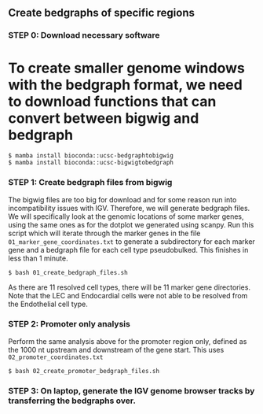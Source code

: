 ## Create bedgraphs of specific regions 

### STEP 0: Download necessary software
# To create smaller genome windows with the bedgraph format, we need to download functions that can convert between bigwig and bedgraph
```
$ mamba install bioconda::ucsc-bedgraphtobigwig
$ mamba install bioconda::ucsc-bigwigtobedgraph
```

### STEP 1: Create bedgraph files from bigwig

The bigwig files are too big for download and for some reason run into incompatibility issues with IGV. Therefore, we will generate bedgraph files. We will specifically look at the genomic locations of some marker genes, using the same ones as for the dotplot we generated using scanpy. Run this script which will iterate through the marker genes in the file `01_marker_gene_coordinates.txt` to generate a subdirectory for each marker gene and a bedgraph file for each cell type pseudobulked. This finishes in less than 1 minute.

```
$ bash 01_create_bedgraph_files.sh 
```

As there are 11 resolved cell types, there will be 11 marker gene directories. Note that the LEC and Endocardial cells were not able to be resolved from the Endothelial cell type.

### STEP 2: Promoter only analysis

Perform the same analysis above for the promoter region only, defined as the 1000 nt upstream and downstream of the gene start. This uses `02_promoter_coordinates.txt`
```
$ bash 02_create_promoter_bedgraph_files.sh
```

### STEP 3: On laptop, generate the IGV genome browser tracks by transferring the bedgraphs over.
